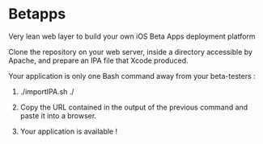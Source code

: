 # Betapps
Very lean web layer to build your own iOS Beta Apps deployment platform

Clone the repository on your web server, inside a directory accessible by Apache, and prepare an IPA file that Xcode produced.

Your application is only one Bash command away from your beta-testers :


1) ./importIPA.sh <IPAFilePath> ./

2) Copy the URL contained in the output of the previous command and paste it into a browser.

3) Your application is available !
